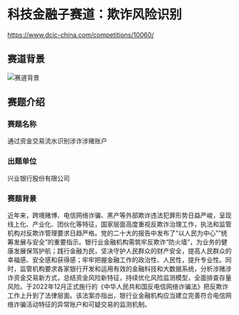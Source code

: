 <h1>科技金融子赛道：欺诈风险识别</h1>
<a href="https://www.dcic-china.com/competitions/10060/">https://www.dcic-china.com/competitions/10060/</a>
<h2>赛道背景</h2>
<img src="https://s3.cn-north-1.amazonaws.com.cn/files.datafountain.cn/uploads/admin/editor/2023-01-28/%E6%95%B0%E6%8D%AE%E5%BC%80%E5%8F%91-786973.jpg" alt="赛道背景" />
<h2>赛题介绍</h2>
<h3>赛题名称</h3>
通过资金交易流水识别涉诈涉赌账户
<h3>出题单位</h3>
兴业银行股份有限公司
<h3>赛题背景</h3>
近年来，跨境赌博、电信网络诈骗、黑产等外部欺诈违法犯罪形势日益严峻，呈现线上化、产业化、团伙化等特征，国家层面高度重视反欺诈治理工作，执法和监管机构对反欺诈管理要求日趋严格。党的二十大的报告中发布了“以人民为中心”“统筹发展与安全”的重要指示。银行业金融机构需筑牢反欺诈“防火墙”，为业务的健康发展保驾护航；践行金融为民，坚决守护人民群众的财产安全，提高人民群众的幸福感、安全感和获得感；牢牢把握金融工作的政治性、人民性，提升专业性。同时，监管机构要求各家银行开发和运用有效的金融科技和大数据系统，分析涉赌涉诈资金交易新方式，总结资金风险新特征，持续优化风险监测模型，全面排查存量风险。于2022年12月正式施行的《中华人民共和国反电信网络诈骗法》把反欺诈工作上升到了法律层面。该法案亦指出，银行业金融机构应当建立完善符合电信网络诈骗活动特征的异常账户和可疑交易的监测机制。